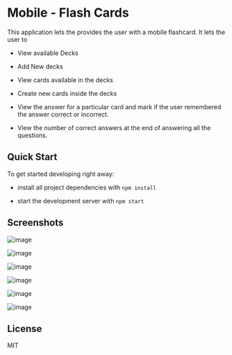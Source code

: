 
# Mobile - Flash Cards

  

This application lets the provides the user with a mobile flashcard. It lets the  user to

* View available Decks

* Add New decks

* View cards available in the decks

* Create new cards inside the decks

* View the answer for a particular card and mark if the user remembered the answer correct or incorrect.


* View the number of correct answers at the end of answering all the questions.
  

## Quick Start

  

To get started developing right away:

  

* install all project dependencies with `npm install`

* start the development server with `npm start`

  

## Screenshots

  

![image](/screenshots/Home.png?raw=true "Home")

  

![image](/screenshots/DeckPage.png?raw=true "DeckPage")

  

![image](/screenshots/QuestionPage1.png?raw=true "QuestionPage1")

  

![image](/screenshots/QuestionPage2.png?raw=true "QuestionPage2")

  

![image](/screenshots/NewDeck.png?raw=true "New Deck")



![image](/screenshots/NewCard.png?raw=true "New Deck")

  

## License

  

MIT